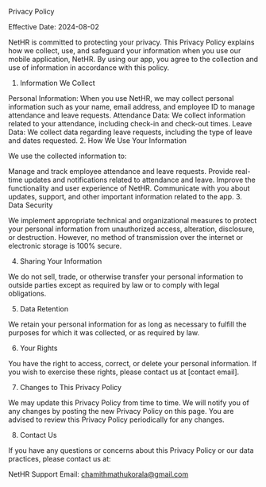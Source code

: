 Privacy Policy

Effective Date: 2024-08-02

NetHR is committed to protecting your privacy. This Privacy Policy explains how we collect, use, and safeguard your information when you use our mobile application, NetHR. By using our app, you agree to the collection and use of information in accordance with this policy.

1. Information We Collect

Personal Information: When you use NetHR, we may collect personal information such as your name, email address, and employee ID to manage attendance and leave requests.
Attendance Data: We collect information related to your attendance, including check-in and check-out times.
Leave Data: We collect data regarding leave requests, including the type of leave and dates requested.
2. How We Use Your Information

We use the collected information to:

Manage and track employee attendance and leave requests.
Provide real-time updates and notifications related to attendance and leave.
Improve the functionality and user experience of NetHR.
Communicate with you about updates, support, and other important information related to the app.
3. Data Security

We implement appropriate technical and organizational measures to protect your personal information from unauthorized access, alteration, disclosure, or destruction. However, no method of transmission over the internet or electronic storage is 100% secure.

4. Sharing Your Information

We do not sell, trade, or otherwise transfer your personal information to outside parties except as required by law or to comply with legal obligations.

5. Data Retention

We retain your personal information for as long as necessary to fulfill the purposes for which it was collected, or as required by law.

6. Your Rights

You have the right to access, correct, or delete your personal information. If you wish to exercise these rights, please contact us at [contact email].

7. Changes to This Privacy Policy

We may update this Privacy Policy from time to time. We will notify you of any changes by posting the new Privacy Policy on this page. You are advised to review this Privacy Policy periodically for any changes.

8. Contact Us

If you have any questions or concerns about this Privacy Policy or our data practices, please contact us at:

NetHR Support
Email: chamithmathukorala@gmail.com
